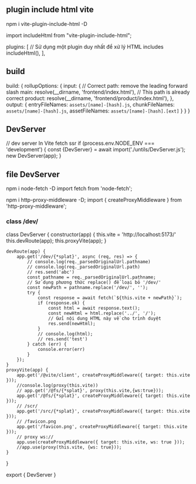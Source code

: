## plugin include html vite
npm i vite-plugin-include-html -D

import includeHtml from "vite-plugin-include-html";

plugins: [
        // Sử dụng một plugin duy nhất để xử lý HTML includes
        includeHtml(),
    ],

## build

build: {
        rollupOptions: {
            input: {
                // Correct path: remove the leading forward slash
                main: resolve(__dirname, 'frontend/index.html'),
                // This path is already correct
                product: resolve(__dirname, 'frontend/product/index.html'),
            },
            output: {
                entryFileNames: `assets/[name]-[hash].js`,
                chunkFileNames: `assets/[name]-[hash].js`,
                assetFileNames: `assets/[name]-[hash].[ext]`
            }
        }
    }

## DevServer

// dev server In Vite fetch ssr
if (process.env.NODE_ENV === 'development') {
    const {DevServer} = await import('./untils/DevServer.js');
    new DevServer(app);
}
## file DevServer

npm i node-fetch -D
import fetch from 'node-fetch';

npm i http-proxy-middleware -D;
import { createProxyMiddleware } from 'http-proxy-middleware';

### class /dev/
class DevServer {
    constructor(app) {
        this.vite = 'http://localhost:5173/'
        this.devRoute(app);
        this.proxyVite(app);
    }

    devRoute(app) {
        app.get('/dev/{*splat}', async (req, res) => {
            // console.log(req._parsedOriginalUrl.pathname)
            // console.log(req._parsedOriginalUrl.path)
            // res.send('abc')
            const pathname = req._parsedOriginalUrl.pathname;
            // Sử dụng phương thức replace() để loại bỏ '/dev/'
            const newPath = pathname.replace('/dev/', '');
            try {
                const response = await fetch(`${this.vite + newPath}`);
                if (response.ok) {
                    const html = await response.text();
                    const newHtml = html.replace('../', '/');
                    // Gửi nội dung HTML này về cho trình duyệt
                    res.send(newHtml);
                }
                // console.log(html);
                // res.send('test')
            } catch (err) {
                console.error(err)
            }
        });
    }
    proxyVite(app) {
        app.get('/@vite/client', createProxyMiddleware({ target: this.vite }));
        //console.log(proxy(this.vite))
        // app.get('/@fs/{*splat}', proxy(this.vite,{ws:true}));
        app.get('/@fs/{*splat}', createProxyMiddleware({ target: this.vite }));
        // /scr/ 
        app.get('/src/{*splat}', createProxyMiddleware({ target: this.vite }));
        // /favicon.png
        app.get('/favicon.png', createProxyMiddleware({ target: this.vite }));
        // proxy ws://
        app.use(createProxyMiddleware({ target: this.vite, ws: true }));
        //app.use(proxy(this.vite, {ws: true}));
    }
}

export { DevServer }

